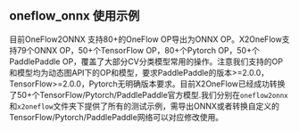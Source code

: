 ## oneflow_onnx 使用示例

目前OneFlow2ONNX 支持80+的OneFlow OP导出为ONNX OP。X2OneFlow支持79个ONNX OP，50+个TensorFlow OP，80+个Pytorch OP，50+个PaddlePaddle OP，覆盖了大部分CV分类模型常用的操作。注意我们支持的OP和模型均为动态图API下的OP和模型，要求PaddlePaddle的版本>=2.0.0，TensorFlow>=2.0.0，Pytorch无明确版本要求。目前X2OneFlow已经成功转换了50+个TensorFlow/Pytorch/PaddlePaddle官方模型.我们分别在`oneflow2onnx`和`x2oneflow`文件夹下提供了所有的测试示例，需导出ONNX或者转换自定义的TensorFlow/Pytorch/PaddlePaddle网络可以对应修改使用。


